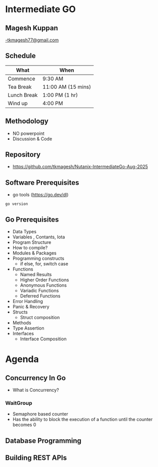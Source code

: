 # Intermediate GO

## Magesh Kuppan
-tkmagesh77@gmail.com

## Schedule
| What | When |
|-------- | ---- |
| Commence | 9:30 AM |
| Tea Break | 11:00 AM (15 mins)|
| Lunch Break | 1:00 PM (1 hr) |
| Wind up   | 4:00 PM |

## Methodology
- NO powerpoint
- Discussion & Code

## Repository
- https://github.com/tkmagesh/Nutanix-IntermediateGo-Aug-2025

## Software Prerequisites
- go tools (https://go.dev/dl)
```shell
go version
```

## Go Prerequisites
- Data Types
- Variables , Contants, Iota
- Program Structure
- How to compile?
- Modules & Packages
- Programming constructs
    - if else, for, switch case
- Functions
    - Named Results
    - Higher Order Functions
    - Anonymous Functions
    - Variadic Functions
    - Deferred Functions
- Error Handling
- Panic & Recovery
- Structs
    - Struct composition
- Methods
- Type Assertion
- Interfaces
    - Interface Composition

# Agenda
## Concurrency In Go
- What is Concurrency?
### WaitGroup
- Semaphore based counter
- Has the ability to block the execution of a function until the counter becomes 0
## Database Programming
## Building REST APIs


